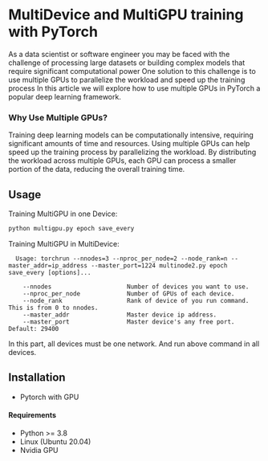 # MultiDevice and MultiGPU training with PyTorch

As a data scientist or software engineer you may be faced with the challenge of processing large datasets or building complex models that require significant computational power One solution to this challenge is to use multiple GPUs to parallelize the workload and speed up the training process In this article we will explore how to use multiple GPUs in PyTorch a popular deep learning framework.

### Why Use Multiple GPUs?

Training deep learning models can be computationally intensive, requiring significant amounts of time and resources. Using multiple GPUs can help speed up the training process by parallelizing the workload. By distributing the workload across multiple GPUs, each GPU can process a smaller portion of the data, reducing the overall training time.

## Usage

Training MultiGPU in one Device:

```bash
python multigpu.py epoch save_every
```

Training MultiGPU in MultiDevice:

```console
  Usage: torchrun --nnodes=3 --nproc_per_node=2 --node_rank=n --master_addr=ip_address --master_port=1224 multinode2.py epoch save_every [options]...

    --nnodes                     Number of devices you want to use.
    --nproc_per_node             Number of GPUs of each device.
    --node_rank                  Rank of device of you run command. This is from 0 to nnodes.
    --master_addr                Master device ip address.
    --master_port                Master device's any free port. Default: 29400
```

In this part, all devices must be one network. And run above command in all devices.

## Installation

- Pytorch with GPU

#### Requirements

- Python >= 3.8
- Linux (Ubuntu 20.04)
- Nvidia GPU

